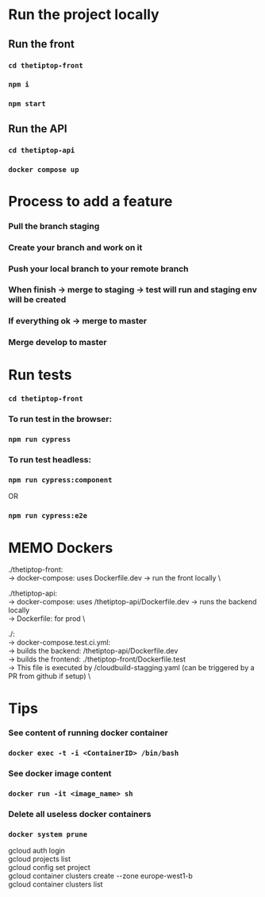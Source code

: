 # Run the project locally
## Run the front
### `cd thetiptop-front`
### `npm i`
### `npm start`

## Run the API
### `cd thetiptop-api`
### `docker compose up`

# Process to add a feature
### Pull the branch staging
### Create your branch and work on it
### Push your local branch to your remote branch
### When finish -> merge to staging -> test will run and staging env will be created
### If everything ok -> merge to master
### Merge develop to master

# Run tests
### `cd thetiptop-front`

### To run test in the browser:
### `npm run cypress`

### To run test headless:
### `npm run cypress:component`
OR
### `npm run cypress:e2e`

# MEMO Dockers
./thetiptop-front: \
  -> docker-compose: uses Dockerfile.dev -> run the front locally \

./thetiptop-api: \
  -> docker-compose: uses /thetiptop-api/Dockerfile.dev -> runs the backend locally \
  -> Dockerfile: for prod \

./: \
  -> docker-compose.test.ci.yml: \
    -> builds the backend: /thetiptop-api/Dockerfile.dev \
    -> builds the frontend: ./thetiptop-front/Dockerfile.test \
  -> This file is executed by /cloudbuild-stagging.yaml (can be triggered by a PR from github if setup) \

# Tips
### See content of running docker container
### `docker exec -t -i <ContainerID> /bin/bash`

### See docker image content
### `docker run -it <image_name> sh`

### Delete all useless docker containers
### `docker system prune`

gcloud auth login \
gcloud projects list \
gcloud config set project <project-name> \
gcloud container clusters create <cluster-name> --zone europe-west1-b \
gcloud container clusters list



